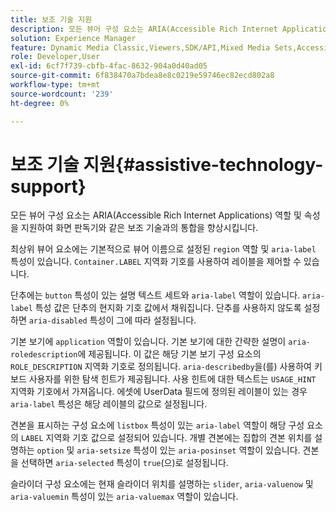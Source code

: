 ```yaml
---
title: 보조 기술 지원
description: 모든 뷰어 구성 요소는 ARIA(Accessible Rich Internet Applications) 역할 및 속성을 지원하여 화면 판독기와 같은 보조 기술과의 통합을 향상시킵니다.
solution: Experience Manager
feature: Dynamic Media Classic,Viewers,SDK/API,Mixed Media Sets,Accessibility
role: Developer,User
exl-id: 6cf7f739-cbfb-4fac-8632-904a0d40ad05
source-git-commit: 6f838470a7bdea8e8c0219e59746ec82ecd802a8
workflow-type: tm+mt
source-wordcount: '239'
ht-degree: 0%

---
```


# 보조 기술 지원{#assistive-technology-support}

모든 뷰어 구성 요소는 ARIA(Accessible Rich Internet Applications) 역할 및 속성을 지원하여 화면 판독기와 같은 보조 기술과의 통합을 향상시킵니다.

최상위 뷰어 요소에는 기본적으로 뷰어 이름으로 설정된 `region` 역할 및 `aria-label` 특성이 있습니다. `Container.LABEL` 지역화 기호를 사용하여 레이블을 제어할 수 있습니다.

단추에는 `button` 특성이 있는 설명 텍스트 세트와 `aria-label` 역할이 있습니다. `aria-label` 특성 값은 단추의 현지화 기호 값에서 채워집니다. 단추를 사용하지 않도록 설정하면 `aria-disabled` 특성이 그에 따라 설정됩니다.

기본 보기에 `application` 역할이 있습니다. 기본 보기에 대한 간략한 설명이 `aria-roledescription`에 제공됩니다. 이 값은 해당 기본 보기 구성 요소의 `ROLE_DESCRIPTION` 지역화 기호로 정의됩니다. `aria-describedby`을(를) 사용하여 키보드 사용자를 위한 탐색 힌트가 제공됩니다. 사용 힌트에 대한 텍스트는 `USAGE_HINT` 지역화 기호에서 가져옵니다. 에셋에 UserData 필드에 정의된 레이블이 있는 경우 `aria-label` 특성은 해당 레이블의 값으로 설정됩니다.

견본을 표시하는 구성 요소에 `listbox` 특성이 있는 `aria-label` 역할이 해당 구성 요소의 `LABEL` 지역화 기호 값으로 설정되어 있습니다. 개별 견본에는 집합의 견본 위치를 설명하는 `option` 및 `aria-setsize` 특성이 있는 `aria-posinset` 역할이 있습니다. 견본을 선택하면 `aria-selected` 특성이 `true`(으)로 설정됩니다.

슬라이더 구성 요소에는 현재 슬라이더 위치를 설명하는 `slider`, `aria-valuenow` 및 `aria-valuemin` 특성이 있는 `aria-valuemax` 역할이 있습니다.
